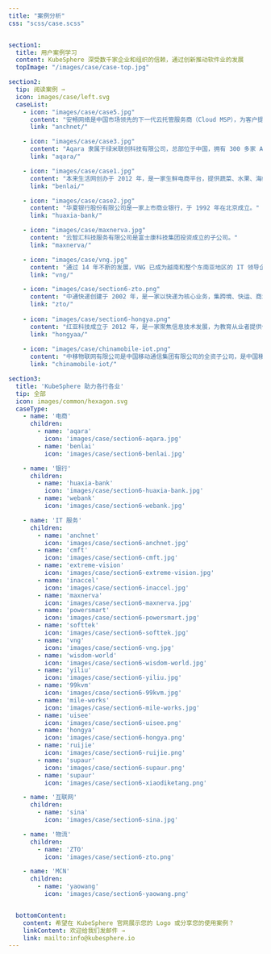```yaml
---
title: "案例分析"
css: "scss/case.scss"


section1:
  title: 用户案例学习
  content: KubeSphere 深受数千家企业和组织的信赖，通过创新推动软件业的发展
  topImage: "/images/case/case-top.jpg"

section2:
  tip: 阅读案例 →
  icon: images/case/left.svg
  caseList:
    - icon: "images/case/case5.jpg"
      content: "安畅网络是中国市场领先的下一代云托管服务商（Cloud MSP），为客户提供云原生技术和解决方案。"
      link: "anchnet/"

    - icon: "images/case/case3.jpg"
      content: "Aqara 隶属于绿米联创科技有限公司，总部位于中国，拥有 300 多家 Aqara 服务提供商和 300 多家智能家居展厅。"
      link: "aqara/"

    - icon: "images/case/case1.jpg"
      content: "本来生活网创办于 2012 年，是一家生鲜电商平台，提供蔬菜、水果、海鲜等优质生鲜果蔬食材食品网购服务。"
      link: "benlai/"

    - icon: "images/case/case2.jpg"
      content: "华夏银行股份有限公司是一家上市商业银行，于 1992 年在北京成立。"
      link: "huaxia-bank/"

    - icon: "images/case/maxnerva.jpg"
      content: "云智汇科技服务有限公司是富士康科技集团投资成立的子公司。"
      link: "maxnerva/"

    - icon: "images/case/vng.jpg"
      content: "通过 14 年不断的发展，VNG 已成为越南和整个东南亚地区的 IT 领导企业之一。"
      link: "vng/"

    - icon: "images/case/section6-zto.png"
      content: "中通快递创建于 2002 年，是一家以快递为核心业务，集跨境、快运、商业、云仓、航空、金融、智能、传媒、冷链等生态版块于一体的综合物流服务企业。"
      link: "zto/"
         
    - icon: "images/case/section6-hongya.png"
      content: "红亚科技成立于 2012 年，是一家聚焦信息技术发展，为教育从业者提供优质教育服务的创新型科技公司。"
      link: "hongyaa/"
    
    - icon: "images/case/chinamobile-iot.png"
      content: "中移物联网有限公司是中国移动通信集团有限公司的全资子公司，是中国移动在物联网领域的主责企业。"
      link: "chinamobile-iot/"

section3:
  title: 'KubeSphere 助力各行各业'
  tip: 全部
  icon: images/common/hexagon.svg
  caseType:
    - name: '电商'
      children:
        - name: 'aqara'
          icon: 'images/case/section6-aqara.jpg'
        - name: 'benlai'
          icon: 'images/case/section6-benlai.jpg'

    - name: '银行'
      children:
        - name: 'huaxia-bank'
          icon: 'images/case/section6-huaxia-bank.jpg'
        - name: 'webank'
          icon: 'images/case/section6-webank.jpg'

    - name: 'IT 服务'
      children:
        - name: 'anchnet'
          icon: 'images/case/section6-anchnet.jpg'
        - name: 'cmft'
          icon: 'images/case/section6-cmft.jpg'
        - name: 'extreme-vision'
          icon: 'images/case/section6-extreme-vision.jpg'
        - name: 'inaccel'
          icon: 'images/case/section6-inaccel.jpg'
        - name: 'maxnerva'
          icon: 'images/case/section6-maxnerva.jpg'
        - name: 'powersmart'
          icon: 'images/case/section6-powersmart.jpg'
        - name: 'softtek'
          icon: 'images/case/section6-softtek.jpg'
        - name: 'vng'
          icon: 'images/case/section6-vng.jpg'
        - name: 'wisdom-world'
          icon: 'images/case/section6-wisdom-world.jpg'
        - name: 'yiliu'
          icon: 'images/case/section6-yiliu.jpg'
        - name: '99kvm'
          icon: 'images/case/section6-99kvm.jpg'
        - name: 'mile-works'
          icon: 'images/case/section6-mile-works.jpg'
        - name: 'uisee'
          icon: 'images/case/section6-uisee.png'
        - name: 'hongya'
          icon: 'images/case/section6-hongya.png'
        - name: 'ruijie'
          icon: 'images/case/section6-ruijie.png'
        - name: 'supaur'
          icon: 'images/case/section6-supaur.png'
        - name: 'supaur'
          icon: 'images/case/section6-xiaodiketang.png'

    - name: '互联网'
      children:
        - name: 'sina'
          icon: 'images/case/section6-sina.jpg'

    - name: '物流'
      children:
        - name: 'ZTO'
          icon: 'images/case/section6-zto.png'

    - name: 'MCN'
      children:
        - name: 'yaowang'
          icon: 'images/case/section6-yaowang.png'


  bottomContent:
    content: 希望在 KubeSphere 官网展示您的 Logo 或分享您的使用案例？
    linkContent: 欢迎给我们发邮件 →
    link: mailto:info@kubesphere.io
---
```

